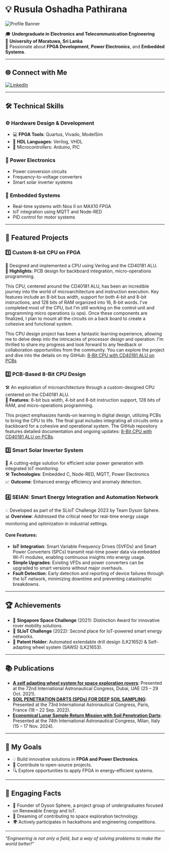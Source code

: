 # 💡 Rusula Oshadha Pathirana

![Profile Banner](https://via.placeholder.com/1200x300?text=Welcome+to+my+GitHub!)

🎓 **Undergraduate in Electronics and Telecommunication Engineering**  
📍 **University of Moratuwa, Sri Lanka**  
🌟 Passionate about **FPGA Development**, **Power Electronics**, and **Embedded Systems**.

---

## 🌐 Connect with Me

[![LinkedIn](https://img.shields.io/badge/LinkedIn-Oshadha%20Pathirana-blue?logo=linkedin&logoColor=white)](http://www.linkedin.com/in/oshadhapathirana)  

---

## 🛠️ Technical Skills

### ⚙️ **Hardware Design & Development**
- 💻 **FPGA Tools**: Quartus, Vivado, ModelSim
- 🔌 **HDL Languages**: Verilog, VHDL
- 🧠 Microcontrollers: Arduino, PIC

### 🔋 **Power Electronics**
- Power conversion circuits
- Frequency-to-voltage converters
- Smart solar inverter systems

### 📡 **Embedded Systems**
- Real-time systems with Nios II on MAX10 FPGA
- IoT integration using MQTT and Node-RED
- PID control for motor systems

---

## 🚀 Featured Projects

### 1️⃣ **Custom 8-bit CPU on FPGA**
💾 Designed and implemented a CPU using Verilog and the CD40181 ALU.  
📐 **Highlights**: PCB design for backboard integration, micro-operations programming.

This CPU, centered around the CD40181 ALU, has been an incredible journey into the world of microarchitecture and instruction execution. Key features include an 8-bit bus width, support for both 4-bit and 8-bit instructions, and 128 bits of RAM organized into 16, 8-bit words. I've completed most of the CPU, but I'm still working on the control unit and programming micro operations (u ops). Once these components are finalized, I plan to mount all the circuits on a back board to create a cohesive and functional system.

This CPU design project has been a fantastic learning experience, allowing me to delve deep into the intricacies of processor design and operation. I'm thrilled to share my progress and look forward to any feedback or collaboration opportunities from the community. You can explore the project and dive into the details on my GitHub: [8-Bit CPU with CD40181 ALU on PCBs](https://github.com/OshadhaPathirana/8-Bit-CPU-with-CD40181-ALU-on-PCBs)

### 2️⃣ **PCB-Based 8-Bit CPU Design**
🛠️ An exploration of microarchitecture through a custom-designed CPU centered on the CD40181 ALU.  
📐 **Features**: 8-bit bus width, 4-bit and 8-bit instruction support, 128 bits of RAM, and micro-operations programming.

This project emphasizes hands-on learning in digital design, utilizing PCBs to bring the CPU to life. The final goal includes integrating all circuits onto a backboard for a cohesive and operational system. The GitHub repository features detailed documentation and ongoing updates: [8-Bit CPU with CD40181 ALU on PCBs](https://github.com/OshadhaPathirana/8-Bit-CPU-with-CD40181-ALU-on-PCBs).

### 3️⃣ **Smart Solar Inverter System**
🔋 A cutting-edge solution for efficient solar power generation with integrated IoT monitoring.  
🛠️ **Technologies**: Embedded C, Node-RED, MQTT, Power Electronics  
📈 **Outcome**: Enhanced energy efficiency and anomaly detection.

### 4️⃣ **SEIAN: Smart Energy Integration and Automation Network**
💡 Developed as part of the SLIoT Challenge 2023 by Team Dyson Sphere.  
📊 **Overview**: Addressed the critical need for real-time energy usage monitoring and optimization in industrial settings.

#### Core Features:
- **IoT Integration**: Smart Variable Frequency Drives (SVFDs) and Smart Power Converters (SPCs) transmit real-time power data via embedded Wi-Fi modules, enabling continuous insights into energy usage.
- **Simple Upgrades**: Existing VFDs and power converters can be upgraded to smart versions without major overhauls.
- **Fault Detection**: Early detection and reporting of device failures through the IoT network, minimizing downtime and preventing catastrophic breakdowns.

---

## 🏆 Achievements

- 🥇 **Singapore Space Challenge** (2021): Distinction Award for innovative rover mobility solutions.
- 🥈 **SLIoT Challenge** (2022): Second place for IoT-powered smart energy networks.
- 🏅 **Patent Holder**: Automated extendable drill design (LK21652) & Self-adapting wheel system (SAWS) (LK21653).

---

## 📚 Publications

- **[A self adapting wheel system for space exploration rovers](https://iafastro.directory/iac/paper/id/65366/summary/)**: Presented at the 72nd International Astronautical Congress, Dubai, UAE (25 – 29 Oct. 2021).  
- **[SOIL PENETRATION DARTS (SPDs) FOR DEEP SOIL SAMPLING](https://iafastro.directory/iac/paper/id/72590/summary/)**: Presented at the 73rd International Astronautical Congress, Paris, France (18 – 22 Sep. 2022).  
- **[Economical Lunar Sample Return Mission with Soil Penetration Darts](https://iafastro.directory/iac/paper/id/89101/summary/)**: Presented at the 74th International Astronautical Congress, Milan, Italy (15 – 17 Nov. 2024).

---

## 🎯 My Goals

- 💡 Build innovative solutions in **FPGA and Power Electronics**.
- 🌱 Contribute to open-source projects.
- 🔍 Explore opportunities to apply FPGA in energy-efficient systems.

---

## 🎨 Engaging Facts

- 🌟 Founder of Dyson Sphere, a project group of undergraduates focused on Renewable Energy and IoT.
- 🚀 Dreaming of contributing to space exploration technology.
- 🌍 Actively participates in hackathons and engineering competitions.

---

_"Engineering is not only a field, but a way of solving problems to make the world better!"_
